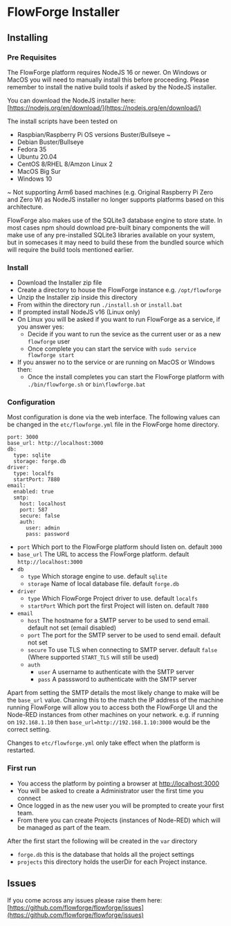 # FlowForge Installer

## Installing

### Pre Requisites

The FlowForge platform requires NodeJS 16 or newer. On Windows or MacOS you will need to manually install this before proceeding. Please remember to install the native build tools if asked by the NodeJS installer.

You can download the NodeJS installer here: [https://nodejs.org/en/download/](https://nodejs.org/en/download/)

The install scripts have been tested on

 - Raspbian/Raspberry Pi OS versions Buster/Bullseye ~
 - Debian Buster/Bullseye
 - Fedora 35
 - Ubuntu 20.04
 - CentOS 8/RHEL 8/Amzon Linux 2
 - MacOS Big Sur
 - Windows 10

 ~ Not supporting Arm6 based machines (e.g. Original Raspberry Pi Zero and Zero W) as NodeJS installer no longer supports platforms based on this architecture. 

FlowForge also makes use of the SQLite3 database engine to store state. In most cases npm should download pre-built binary components the will make use of any pre-installed SQLite3 libraries available on your system, but in somecases it may need to build these from the bundled source which will require the build tools mentioned earlier.

### Install

 - Download the Installer zip file
 - Create a directory to house the FlowForge instance e.g. `/opt/flowforge`
 - Unzip the Installer zip inside this directory
 - From within the directory run `./install.sh` or `install.bat` 
 - If prompted install NodeJS v16 (Linux only)
 - On Linux you will be asked if you want to run FlowForge as a service, if you answer yes:
   - Decide if you want to run the sevice as the current user or as a new `flowforge` user
   - Once complete you can start the service with `sudo service flowforge start`
 - If you answer no to the service or are running on MacOS or Windows then:
   - Once the install completes you can start the FlowForge platform with `./bin/flowforge.sh` or `bin\flowforge.bat`

### Configuration

Most configuration is done via the web interface. The following values can be changed in the `etc/flowforge.yml` file in the FlowForge home directory.

```
port: 3000
base_url: http://localhost:3000
db:
  type: sqlite
  storage: forge.db
driver:
  type: localfs
  startPort: 7880
email:
  enabled: true
  smtp:
    host: localhost
    port: 587
    secure: false
    auth:
      user: admin
      pass: password
```

- `port` Which port to the FlowForge platform should listen on. default `3000`
- `base_url` The URL to access the FlowForge platform. default `http://localhost:3000`
- `db`
  - `type` Which storage engine to use. default `sqlite`
  - `storage` Name of local database file. default `forge.db`
- `driver`
  - `type` Which FlowForge Project driver to use. default `localfs`
  - `startPort` Which port the first Project will listen on. default `7880`
- `email`
  - `host` The hostname for a SMTP server to be used to send email. default not set (email disabled)
  - `port` The port for the SMTP server to be used to send email. default not set
  - `secure` To use TLS when connecting to SMTP server. default `false` (Where supported `START_TLS` will still be used)
  - `auth`
    - `user` A username to authenticate with the SMTP server
    - `pass` A passsword to authenticate with the SMTP server

Apart from setting the SMTP details the most likely change to make will be the `base_url` value. Chaning this to the match the IP address of the machine running FlowForge will allow you to access both the FlowForge UI and the Node-RED instances from other machines on your network. e.g. if running on `192.168.1.10` then `base_url=http://192.168.1.10:3000` would be the correct setting.

Changes to `etc/flowforge.yml` only take effect when the platform is restarted.

### First run

 - You access the platform by pointing a browser at [http://localhost:3000](http://localhost:3000)
 - You will be asked to create a Administrator user the first time you connect
 - Once logged in as the new user you will be prompted to create your first team.
 - From there you can create Projects (instances of Node-RED) which will be managed as part of the team.

 After the first start the following will be created in the `var` directory

  - `forge.db` this is the database that holds all the project settings
  - `projects` this directory holds the userDir for each Project instance.


## Issues

If you come across any issues please raise them here: [https://github.com/flowforge/flowforge/issues](https://github.com/flowforge/flowforge/issues)
